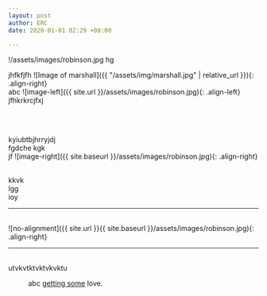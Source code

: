 ```yaml
---
layout: post
author: ERC
date: 2020-01-01 02:29 +08:00

---
```

!/assets/images/robinson.jpg
hg<br>
<img src="dost.jpg" class="align-left" alt="">

jhfkfjfh
![Image of marshall]({{ "/assets/img/marshall.jpg" | relative_url }}){: .align-right}
<br>
abc
![image-left]({{ site.url }}/assets/images/robinson.jpg){: .align-left} jfhkrkrcjfxj

<br>
<br>





kyiubtbjhrryjdj
<br>fgdche
kgk<br>
jf ![image-right]({{ site.baseurl }}/assets/images/robinson.jpg){: .align-right}


<br>kkvk
<br>lgg
<br>ioy
<hr>
<br>
![no-alignment]({{ site.url }}{{ site.baseurl }}/assets/images/robinson.jpg){: .align-right}

<hr>
<br>utvkvtktvktvkvktu
<br>
<figure class="align-center">
  <a href="#"><img src="{{ site.url }}{{ site.baseurl }}/assets/images/dost.jpg" alt=""></a>
  <figcaption>abc <a href="#">getting some</a> love.</figcaption>
</figure> 
